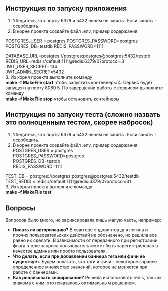 ## Инструкция по запуску приложения 
1. Убедитесь, что порты 6379 и 5432 ничем не заняты. Если заняты - освободить.
2. В корне проекта создайте файл .env, пример содержания:</b>
   
 POSTGRES_USER = postgres </b>
 POSTGRES_PASSWORD=postgres</b>
 POSTGRES_DB=testdb</b>
 REDIS_PASSWORD=1111</b>
 
 DATABASE_URL=postgres://postgres:postgres@postgres:5432/testdb</br>
 REDIS_URL=redis://default:1111@redis:6379/0?protocol=3</br>
 JWT_USER_SECRET=134</br>
 JWT_ADMIN_SECRET=5432</br>
 3. Из корня проекта выполните команду </br>
**make -f MakeFile start** чтобы запустить контейнеры
4. Сервис будет запущен на порту 8080
5. По завершении работы с сервисом выполните команду </br>
**make -f MakeFile stop** чтобы остановить контейнеры

## Инструкция по запуску теста (сложно назвать это полноценным тестом, скорее набросок) 
1. Убедитесь, что порты 6379 и 5432 ничем не заняты. Если заняты - освободить.
2. В корне проекта создайте файл .env, пример содержания:</br>
 POSTGRES_USER = postgres </br>
 POSTGRES_PASSWORD=postgres</br>
 POSTGRES_DB=testdb</br>
 REDIS_PASSWORD=1111</br>
 
 TEST_DB = postgres://postgres:postgres@postgres:5432/testdb </br>
 TEST_REDIS = redis://default:1111@redis:6379/0?protocol=31</br>
 3. Из корня проекта выполните команду </br>
**make -f MakeFile test**

## Вопросы 
Вопросов было много, но зафиксировала лишь малую часть, например:
- **Писать ли авторизацию?** 
В сваггере эндпоинтов для логина и прочих пользовательских действий не обозначено, но решила все равно их сделать. 
В зависимости от переданного при регистрации флага в теле запроса пользователь может быть зарегистрирован в качестве админа или просто пользователя.
- **Что делать, если при добавлении баннера тега или фичи не существует.**
Будем полагать, что тэги и фичи - некоторое заранее определенное множество значений, 
которое не меняется при работе с баннерами.
- **Как реализовать кеширование?**
  Решила использовать redis, так как знакома с ним, это показалось оптимальным решением.

